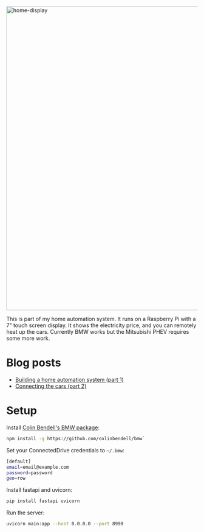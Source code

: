 <img width="800" alt="home-display" src="https://github.com/user-attachments/assets/bc56c119-a16d-49f6-8c69-045abc7a53a1">

This is part of my home automation system. It runs on a Raspberry Pi with a 7" touch screen display. It shows the electricity price, and you can remotely heat up the cars. Currently BMW works but the Mitsubishi PHEV requires some more work.

# Blog posts

- [Building a home automation system (part 1)](https://kimsalmi.com/posts/2024/home-automation/)
- [Connecting the cars (part 2)](https://kimsalmi.com/posts/2024/home-automation-2/)  

# Setup

Install [Colin Bendell's BMW package](https://github.com/colinbendell/bmw):

```bash
npm install -g https://github.com/colinbendell/bmw`
```

Set your ConnectedDrive credentials to `~/.bmw`:
```bash
[default]
email=email@example.com
password=password
geo=row
```

Install fastapi and uvicorn:

```bash
pip install fastapi uvicorn
```

Run the server:

```bash
uvicorn main:app --host 0.0.0.0 --port 8990
```

